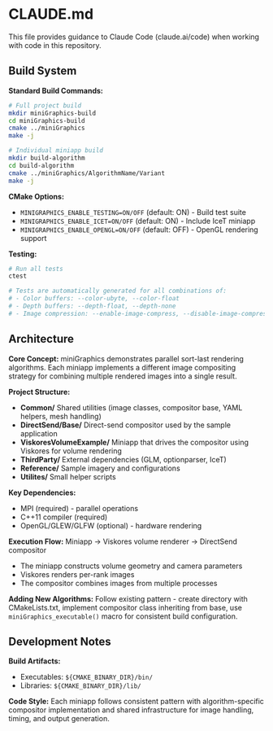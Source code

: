 # CLAUDE.md

This file provides guidance to Claude Code (claude.ai/code) when working with code in this repository.

## Build System

**Standard Build Commands:**
```bash
# Full project build
mkdir miniGraphics-build
cd miniGraphics-build
cmake ../miniGraphics
make -j

# Individual miniapp build
mkdir build-algorithm
cd build-algorithm
cmake ../miniGraphics/AlgorithmName/Variant
make -j
```

**CMake Options:**
- `MINIGRAPHICS_ENABLE_TESTING=ON/OFF` (default: ON) - Build test suite
- `MINIGRAPHICS_ENABLE_ICET=ON/OFF` (default: ON) - Include IceT miniapp
- `MINIGRAPHICS_ENABLE_OPENGL=ON/OFF` (default: OFF) - OpenGL rendering support

**Testing:**
```bash
# Run all tests
ctest

# Tests are automatically generated for all combinations of:
# - Color buffers: --color-ubyte, --color-float
# - Depth buffers: --depth-float, --depth-none  
# - Image compression: --enable-image-compress, --disable-image-compress
```

## Architecture

**Core Concept:** miniGraphics demonstrates parallel sort-last rendering algorithms. Each miniapp implements a different image compositing strategy for combining multiple rendered images into a single result.

**Project Structure:**
- **Common/** Shared utilities (image classes, compositor base, YAML helpers, mesh handling)
- **DirectSend/Base/** Direct-send compositor used by the sample application
- **ViskoresVolumeExample/** Miniapp that drives the compositor using Viskores for volume rendering
- **ThirdParty/** External dependencies (GLM, optionparser, IceT)
- **Reference/** Sample imagery and configurations
- **Utilites/** Small helper scripts

**Key Dependencies:**
- MPI (required) - parallel operations
- C++11 compiler (required)
- OpenGL/GLEW/GLFW (optional) - hardware rendering

**Execution Flow:** Miniapp → Viskores volume renderer → DirectSend compositor
- The miniapp constructs volume geometry and camera parameters
- Viskores renders per-rank images
- The compositor combines images from multiple processes

**Adding New Algorithms:** Follow existing pattern - create directory with CMakeLists.txt, implement compositor class inheriting from base, use `miniGraphics_executable()` macro for consistent build configuration.

## Development Notes

**Build Artifacts:**
- Executables: `${CMAKE_BINARY_DIR}/bin/`
- Libraries: `${CMAKE_BINARY_DIR}/lib/`

**Code Style:** Each miniapp follows consistent pattern with algorithm-specific compositor implementation and shared infrastructure for image handling, timing, and output generation.
